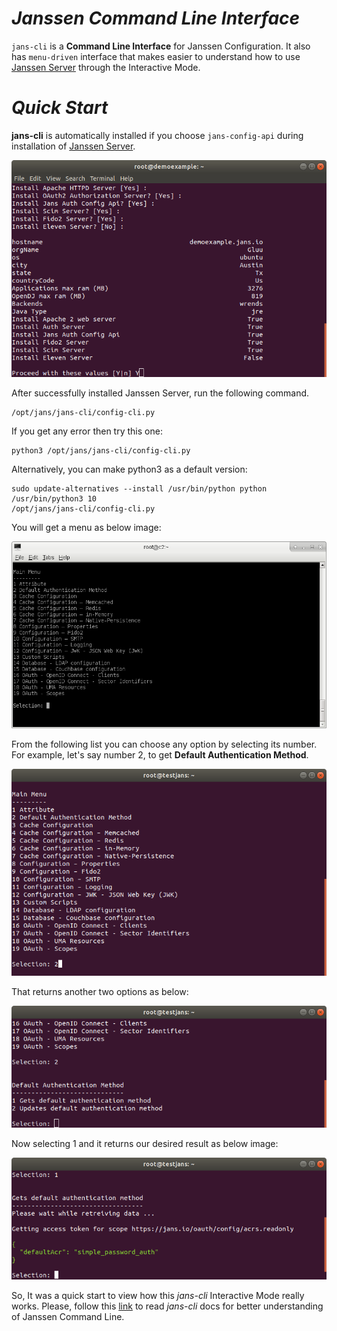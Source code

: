 # _Janssen Command Line Interface_
`jans-cli` is a **Command Line Interface** for Janssen Configuration. It also has `menu-driven` interface that makes easier to understand how to use [Janssen Server](https://github.com/JanssenProject/home) through the Interactive Mode.

# _Quick Start_

**jans-cli** is automatically installed if you choose `jans-config-api` during installation 
of [Janssen Server](https://github.com/JanssenProject/home).

![install-config-api.png](docs/img/install-config-api.png)

After successfully installed Janssen Server, run the following command.
```
/opt/jans/jans-cli/config-cli.py
```
If you get any error then try this one:
```
python3 /opt/jans/jans-cli/config-cli.py
```

Alternatively, you can make python3 as a default version:
```
sudo update-alternatives --install /usr/bin/python python /usr/bin/python3 10
/opt/jans/jans-cli/config-cli.py
```

You will get a menu as below image:

![main-menu.png](docs/img/im-main.png)

From the following list you can choose any option by selecting its number. For example, let's say number 2,
to get **Default Authentication Method**. 

![option-two.png](docs/img/select-option-2.png)

That returns another two options as below:

![option-2-option.png](docs/img/option-2-option.png)

Now selecting 1 and it returns our desired result as below image:

![default-authentication-method.png](docs/img/default-authentication-method.png)

So, It was a quick start to view how this _jans-cli_ Interactive Mode really works. Please, follow this [link](docs) 
to read _jans-cli_ docs for better understanding of Janssen Command Line.
